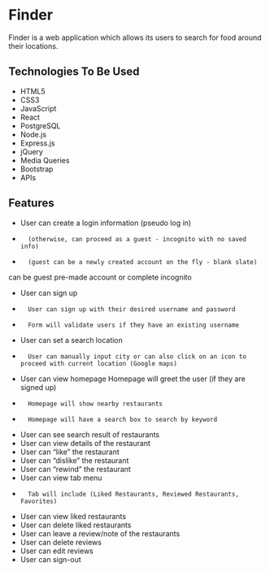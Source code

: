 # Finder

Finder is a web application which allows its users to search for food around their locations.

## Technologies To Be Used

- HTML5
- CSS3
- JavaScript
- React
- PostgreSQL
- Node.js
- Express.js
- jQuery
- Media Queries
- Bootstrap
- APIs

## Features

-  User can create a login information (pseudo log in)
-       (otherwise, can proceed as a guest - incognito with no saved info)
-       (guest can be a newly created account on the fly - blank slate)
can be guest pre-made account or complete incognito
-  User can sign up
-       User can sign up with their desired username and password
-       Form will validate users if they have an existing username
-  User can set a search location
-       User can manually input city or can also click on an icon to proceed with current location (Google maps)
-  User can view homepage
Homepage will greet the user (if they are signed up)
-       Homepage will show nearby restaurants
-       Homepage will have a search box to search by keyword
-   User can see search result of restaurants
-   User can view details of the restaurant
-	User can “like” the restaurant
-	User can “dislike” the restaurant
-	User can “rewind” the restaurant
-   User can view tab menu
-       Tab will include (Liked Restaurants, Reviewed Restaurants, Favorites)
-   User can view liked restaurants
-	User can delete liked restaurants
-   User can leave a review/note of the restaurants
-   User can delete reviews
-	User can edit reviews
-   User can sign-out 
